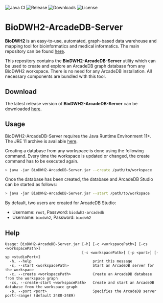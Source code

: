![Java CI](https://github.com/BioDWH2/BioDWH2-ArcadeDB-Server/workflows/Java%20CI/badge.svg?branch=develop) ![Release](https://img.shields.io/github/v/release/BioDWH2/BioDWH2-ArcadeDB-Server) ![Downloads](https://img.shields.io/github/downloads/BioDWH2/BioDWH2-ArcadeDB-Server/total) ![License](https://img.shields.io/github/license/BioDWH2/BioDWH2-ArcadeDB-Server)

# BioDWH2-ArcadeDB-Server
**BioDWH2** is an easy-to-use, automated, graph-based data warehouse and mapping tool for bioinformatics and medical informatics. The main repository can be found [here](https://github.com/BioDWH2/BioDWH2).

This repository contains the **BioDWH2-ArcadeDB-Server** utility which can be used to create and explore an ArcadeDB graph database from any BioDWH2 workspace. There is no need for any ArcadeDB installation. All necessary components are bundled with this tool.

## Download
The latest release version of **BioDWH2-ArcadeDB-Server** can be downloaded [here](https://github.com/BioDWH2/BioDWH2-ArcadeDB-Server/releases/latest).

## Usage
BioDWH2-ArcadeDB-Server requires the Java Runtime Environment 11+. The JRE 11 archive is available [here](https://www.oracle.com/java/technologies/javase/jdk11-archive-downloads.html).

Creating a database from any workspace is done using the following command. Every time the workspace is updated or changed, the create command has to be executed again.
~~~BASH
> java -jar BioDWH2-ArcadeDB-Server.jar --create /path/to/workspace
~~~

Once the database has been created, the database and ArcadeDB Studio can be started as follows:
~~~BASH
> java -jar BioDWH2-ArcadeDB-Server.jar --start /path/to/workspace
~~~

By default, two users are created for ArcadeDB Studio:
 * Username: `root`, Password: `biodwh2-arcadedb`
 * Username: `biodwh2`, Password: `biodwh2`

## Help
~~~
Usage: BioDWH2-ArcadeDB-Server.jar [-h] [-c <workspacePath>] [-cs <workspacePath>]
                                   [-s <workspacePath>] [-p <port>] [-sp <studioPort>]
  -h, --help                            print this message
  -s, --start <workspacePath>           Start an ArcadeDB server for the workspace
  -c, --create <workspacePath>          Create an ArcadeDB database from the workspace graph
  -cs, --create-start <workspacePath>   Create and start an ArcadeDB database from the workspace graph
  -p, --port <port>                     Specifies the ArcadeDB server port(-range) (default 2480-2489)
~~~